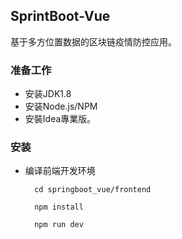 ## SprintBoot-Vue
基于多方位置数据的区块链疫情防控应用。

### 准备工作

- 安装JDK1.8
- 安装Node.js/NPM
- 安裝Idea專業版。

### 安装  
        
- 编译前端开发环境

        cd springboot_vue/frontend

        npm install

        npm run dev
